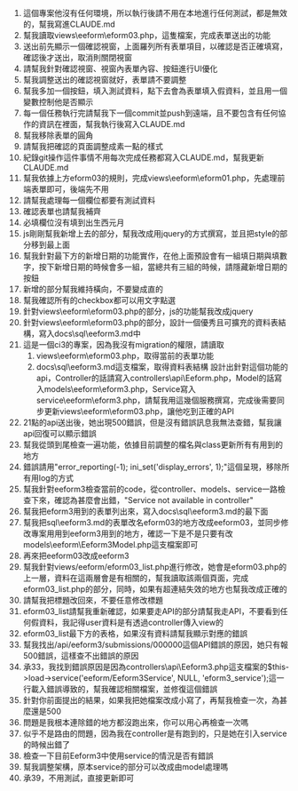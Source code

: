 1. 這個專案他沒有任何環境，所以執行後請不用在本地進行任何測試，都是無效的，幫我寫進CLAUDE.md
2. 幫我讀取views\eeform\eform03.php，這隻檔案，完成表單送出的功能
3. 送出前先顯示一個確認視窗，上面羅列所有表單項目，以確認是否正確填寫，確認後才送出，取消則關閉視窗
4. 請幫我針對確認視窗、視窗內表單內容、按鈕進行UI優化
5. 幫我調整送出的確認視窗就好，表單請不要調整
6. 幫我多加一個按鈕，填入測試資料，點下去會為表單填入假資料，並且用一個變數控制他是否顯示
7. 每一個任務執行完請幫我下一個commit並push到遠端，且不要包含有任何協作的資訊在裡面，幫我執行後寫入CLAUDE.md
8. 幫我移除表單的圓角
9. 請幫我把確認的頁面調整成素一點的樣式
10. 紀錄git操作這件事情不用每次完成任務都寫入CLAUDE.md，幫我更新CLAUDE.md
11. 幫我依據上方eform03的規則，完成views\eeform\eform01.php，先處理前端表單即可，後端先不用
12. 請幫我處理每一個欄位都要有測試資料
13. 確認表單也請幫我補齊
14. 必填欄位沒有填到出生西元月
15. js剛剛幫我新增上去的部分，幫我改成用jquery的方式撰寫，並且把style的部分移到最上面
16. 幫我針對最下方的新增日期的功能實作，在他上面預設會有一組填日期與填數字，按下新增日期的時候會多一組，當總共有三組的時候，請隱藏新增日期的按鈕
17. 新增的部分幫我維持橫向，不要變成直的
18. 幫我確認所有的checkbox都可以用文字點選
19. 針對views\eeform\eform03.php的部分，js的功能幫我改成jquery
20. 針對views\eeform\eform03.php的部分，設計一個優秀且可擴充的資料表結構，寫入docs\sql\eeform3.md中
21. 這是一個ci3的專案，因為我沒有migration的權限，請讀取
    1. views\eeform\eform03.php，取得當前的表單功能
    2. docs\sql\eeform3.md這支檔案，取得資料表結構
設計出針對這個功能的api，Controller的話請寫入controllers\api\Eeform.php，Model的話寫入models\eeform\eform3.php，Service寫入service\eeform\eform3.php，請幫我用這幾個服務撰寫，完成後需要同步更新views\eeform\eform03.php，讓他吃到正確的API
22. 21點的api送出後，她出現500錯誤，但是沒有錯誤訊息我無法查錯，幫我讓api回復可以顯示錯誤
23. 幫我從頭到尾檢查一遍功能，依據目前調整的檔名與class更新所有有用到的地方
24. 錯誤請用"error_reporting(-1); ini_set('display_errors', 1);"這個呈現，移除所有用log的方式
25. 幫我針對eeform3檢查當前的code，從controller、models、service一路檢查下來，確認為甚麼會出錯，"Service not available in controller"
26. 幫我把eform3用到的表單列出來，寫入docs\sql\eeform3.md的最下面
27. 幫我把sql\eeform3.md的表單改名eform03的地方改成eeform03，並同步修改專案用用到eeform3用到的地方，確認一下是不是只要有改models\eeform\Eeform3Model.php這支檔案即可
28. 再來把eeform03改成eeform3
29. 幫我針對views/eeform/eform03_list.php進行修改，她會是eform03.php的上一層，資料在這兩層會是有相關的，幫我讀取該兩個頁面，完成eform03_list.php的部分，同時，如果有超連結失效的地方也幫我改成正確的
30. 請幫我把標題改回來，不要任意修改標題
31. eform03_list請幫我重新確認，如果要走API的部分請幫我走API，不要看到任何假資料，我記得user資料是有透過controller傳入view的
32. eform03_list最下方的表格，如果沒有資料請幫我顯示對應的錯誤
33. 幫我找出/api/eeform3/submissions/000000這個API錯誤的原因，她只有報500錯誤，這樣查不出錯誤的原因
34. 承33，我找到錯誤原因是因為controllers\api\Eeform3.php這支檔案的$this->load->service('eeform/Eeform3Service', NULL, 'eform3_service');這一行載入錯誤導致的，幫我確認相關檔案，並修復這個錯誤
35. 針對你前面提出的結果，如果我把她檔案改成小寫了，再幫我檢查一次，為甚麼還是500
36. 問題是我根本連除錯的地方都沒跑出來，你可以用心再檢查一次嗎
37. 似乎不是路由的問題，因為我在controller是有跑到的，只是她在引入service的時候出錯了
38. 檢查一下目前Eeform3中使用service的情況是否有錯誤
39. 幫我調整架構，原本service的部分可以改成由model處理嗎
40. 承39，不用測試，直接更新即可